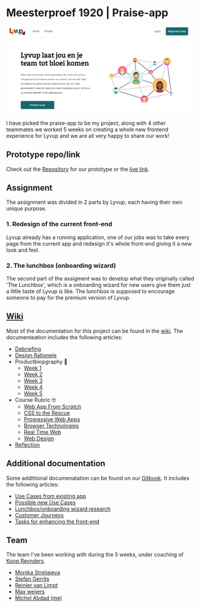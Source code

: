 # Meesterproef 1920 | Praise-app
![IMG](./thumbnaill.png)

I have picked the praise-app to be my project, along with 4 other teammates we worked 5 weeks on creating a whole new frontend experience for Lyvup and we are all very happy to share our work!

## Prototype repo/link
Check out the [Repository](https://github.com/StefanGerrits2/Lyvup-prototype) for our prototype or the [live link](https://lyvup.herokuapp.com/).

## Assignment
The assignment was divided in 2 parts by Lyvup, each having their own unique purpose.

### 1. Redesign of the current front-end
Lyvup already has a running application, one of our jobs was to take every page from the current app and redesign it's whole front-end giving it a new look and feel.

### 2. The lunchbox (onboarding wizard)
The second part of the assigment was to develop what they originally called 'The Lunchbox', which is a onboarding wizard for new users give them just a little taste of Lyvup is like. The lunchbox is supposed to encourage someone to pay for the premium version of Lyvup.

## [Wiki](https://github.com/mich97/meesterproef-1920/wiki)
Most of the documentation for this project can be found in the [wiki](https://github.com/mich97/meesterproef-1920/wiki). The documenteation includes the following articles:

* [Debriefing](https://github.com/mich97/meesterproef-1920/wiki/0.0-Debriefing)
* [Design Rationele](https://github.com/mich97/meesterproef-1920/wiki/1.0-Design-Rationale)
* Productbiopgraphy 🌱
  * [Week 1](https://github.com/mich97/meesterproef-1920/wiki/2.1-Week-1)
  * [Week 2](https://github.com/mich97/meesterproef-1920/wiki/2.2-Week-2)
  * [Week 3](https://github.com/mich97/meesterproef-1920/wiki/2.3-Week-3)
  * [Week 4](https://github.com/mich97/meesterproef-1920/wiki/2.4-Week-4)
  * [Week 5](https://github.com/mich97/meesterproef-1920/wiki/2.5-Week-5)
* Course Rubric 🤓
  * [Web App From Scratch](https://github.com/mich97/meesterproef-1920/wiki/3.1-Web-App-From-Scratch)
  * [CSS to the Rescue](https://github.com/mich97/meesterproef-1920/wiki/3.2-CSS-to-the-Rescue)
  * [Progressive Web Apps](https://github.com/mich97/meesterproef-1920/wiki/3.3-Progressive-Web-Apps)
  * [Browser Technologies](https://github.com/mich97/meesterproef-1920/wiki/3.4-Browser-Technologies)
  * [Real Time Web](https://github.com/mich97/meesterproef-1920/wiki/3.5-Real-Time-Web)
  * [Web Design](https://github.com/mich97/meesterproef-1920/wiki/3.6-Web-Design)
* [Reflection](https://github.com/mich97/meesterproef-1920/wiki/4.0-Reflection)

## Additional documentation
Some addittional documenatation can be found on our [Gitbook](https://reinier-van-limpt.gitbook.io/lyvup-complimenten-app/nieuwe-use-cases). It includes the following articles:
- [Use Cases from existing app](https://reinier-van-limpt.gitbook.io/lyvup-complimenten-app/use-cases-huidige-versie)
- [Possible new Use Cases](https://reinier-van-limpt.gitbook.io/lyvup-complimenten-app/nieuwe-use-cases)
- [Lunchbox/onboarding wizard research](https://reinier-van-limpt.gitbook.io/lyvup-complimenten-app/documentatie-lunchbox)
- [Customer Journeys](https://reinier-van-limpt.gitbook.io/lyvup-complimenten-app/customer-journeys)
- [Tasks for enhancing the front-end](https://reinier-van-limpt.gitbook.io/lyvup-complimenten-app/enhancing-the-frontend)

## Team
The team I've been working with during the 5 weeks, under coaching of [Koop Reynders](https://github.com/KoopReynders).
- [Monika Streljajeva](https://github.com/MonikaaS)
- [Stefan Gerrits](https://github.com/StefanGerrits2)
- [Reinier van Limpt](https://github.com/ReiniervanLimpt)
- [Max weijers](https://github.com/mordock)
- [Michel Abdad (me)](https://github.com/mich97)